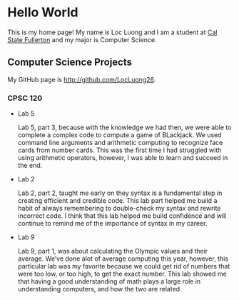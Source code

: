 # Hello World

This is my home page! My name is Loc Luong and I am a student at [Cal State Fullerton](http://www.fullerton.edu/) and my major is Computer Science.

## Computer Science Projects

My GitHub page is http://github.com/LocLuong26.

### CPSC 120

* Lab 5

    Lab 5, part 3, because with the knowledge we had then, we were able to complete a complex code to compute a game of BLackjack. We used command line arguments and arithmetic computing to recognize face cards from number cards. This was the first time I had struggled with using arithmetic operators, however, I was able to learn and succeed in the end. 
* Lab 2

    Lab 2, part 2, taught me early on they syntax is a fundamental step in creating efficient and credible code. This lab part helped me build a habit of always remembering to double-check my syntax and rewrite incorrect code. I think that this lab helped me build confidence and will continue to remind me of the importance of syntax in my career.
* Lab 9

    Lab 9, part 1, was about calculating the Olympic values and their average. We’ve done alot of average computing this year, however, this particular lab was my favorite because we could get rid of numbers that were too low, or too high, to get the exact number. This lab showed me that having a good understanding of math plays a large role in understanding computers, and how the two are related.


